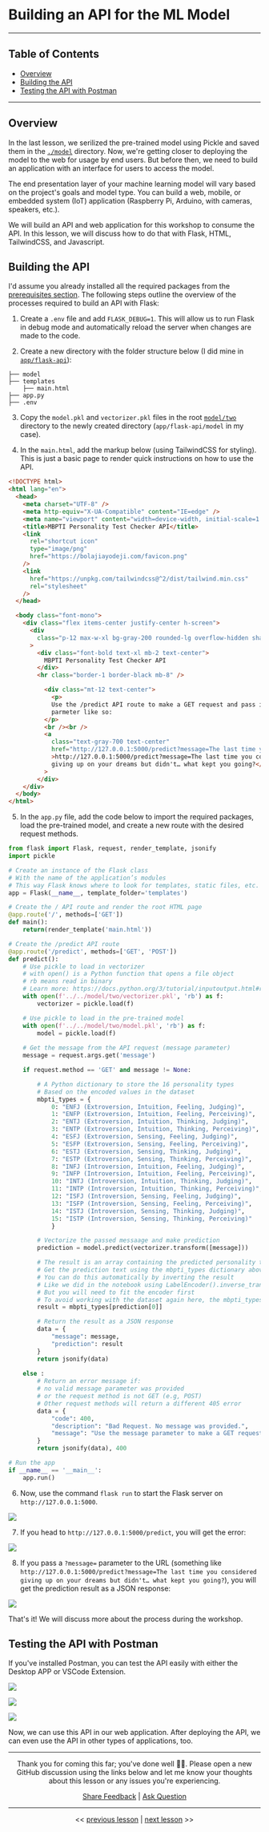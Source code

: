 # Building an API for the ML Model

---

## Table of Contents

- [Overview](#overview)
- [Building the API](#building-the-api)
- [Testing the API with Postman](#testing-the-api-with-postman)

---

## Overview

In the last lesson, we serilized the pre-trained model using Pickle and saved them in the [`./model`](../model/) directory. Now, we're getting closer to deploying the model to the web for usage by end users. But before then, we need to build an application with an interface for users to access the model.

The end presentation layer of your machine learning model will vary based on the project's goals and model type. You can build a web, mobile, or embedded system (IoT) application (Raspberry Pi, Arduino, with cameras, speakers, etc.).

We will build an API and web application for this workshop to consume the API. In this lesson, we will discuss how to do that with Flask, HTML, TailwindCSS, and Javascript.

## Building the API

I'd assume you already installed all the required packages from the [prerequisites section](../README.md#🛠-prerequisites-and-installation-guide). The following steps outline the overview of the processes required to build an API with Flask:

1. Create a `.env` file and add `FLASK_DEBUG=1`. This will allow us to run Flask in debug mode and automatically reload the server when changes are made to the code.

2. Create a new directory with the folder structure below (I did mine in [`app/flask-api`](../app/flask-api/)):

```text
├── model
├── templates
    ├── main.html
├── app.py
├── .env

```

3. Copy the `model.pkl` and `vectorizer.pkl` files in the root [`model/two`](../model/two/) directory to the newly created directory (`app/flask-api/model` in my case).

4. In the `main.html`, add the markup below (using TailwindCSS for styling). This is just a basic page to render quick instructions on how to use the API.

```html
<!DOCTYPE html>
<html lang="en">
  <head>
    <meta charset="UTF-8" />
    <meta http-equiv="X-UA-Compatible" content="IE=edge" />
    <meta name="viewport" content="width=device-width, initial-scale=1.0" />
    <title>MBPTI Personality Test Checker API</title>
    <link
      rel="shortcut icon"
      type="image/png"
      href="https://bolajiayodeji.com/favicon.png"
    />
    <link
      href="https://unpkg.com/tailwindcss@^2/dist/tailwind.min.css"
      rel="stylesheet"
    />
  </head>

  <body class="font-mono">
    <div class="flex items-center justify-center h-screen">
      <div
        class="p-12 max-w-xl bg-gray-200 rounded-lg overflow-hidden shadow-lg"
      >
        <div class="font-bold text-xl mb-2 text-center">
          MBPTI Personality Test Checker API
        </div>
        <hr class="border-1 border-black mb-8" />

          <div class="mt-12 text-center">
            <p>
            Use the /predict API route to make a GET request and pass in the data with a ?message=
            parmeter like so:
          </p>
          <br /><br />
          <a
            class="text-gray-700 text-center"
            href="http://127.0.0.1:5000/predict?message=The last time you considered giving up on your dreams but didn't… what kept you going?"
            >http://127.0.0.1:5000/predict?message=The last time you considered
            giving up on your dreams but didn't… what kept you going?</a
          >
        </div>
    </div>
  </body>
</html>
```

5. In the `app.py` file, add the code below to import the required packages, load the pre-trained model, and create a new route with the desired request methods.

```python
from flask import Flask, request, render_template, jsonify
import pickle

# Create an instance of the Flask class
# With the name of the application’s modules
# This way Flask knows where to look for templates, static files, etc.
app = Flask(__name__, template_folder='templates')

# Create the / API route and render the root HTML page
@app.route('/', methods=['GET'])
def main():
    return(render_template('main.html'))

# Create the /predict API route
@app.route('/predict', methods=['GET', 'POST'])
def predict():
    # Use pickle to load in vectorizer
    # with open() is a Python function that opens a file object
    # rb means read in binary
    # Learn more: https://docs.python.org/3/tutorial/inputoutput.html#reading-and-writing-files
    with open(f'../../model/two/vectorizer.pkl', 'rb') as f:
        vectorizer = pickle.load(f)

    # Use pickle to load in the pre-trained model
    with open(f'../../model/two/model.pkl', 'rb') as f:
        model = pickle.load(f)
    
    # Get the message from the API request (message parameter)
    message = request.args.get('message')

    if request.method == 'GET' and message != None:

        # A Python dictionary to store the 16 personality types
        # Based on the encoded values in the dataset
        mbpti_types = {
            0: "ENFJ (Extroversion, Intuition, Feeling, Judging)",
            1: "ENFP (Extroversion, Intuition, Feeling, Perceiving)",
            2: "ENTJ (Extroversion, Intuition, Thinking, Judging)",
            3: "ENTP (Extroversion, Intuition, Thinking, Perceiving)",
            4: "ESFJ (Extroversion, Sensing, Feeling, Judging)",
            5: "ESFP (Extroversion, Sensing, Feeling, Perceiving)",
            6: "ESTJ (Extroversion, Sensing, Thinking, Judging)",
            7: "ESTP (Extroversion, Sensing, Thinking, Perceiving)",
            8: "INFJ (Introversion, Intuition, Feeling, Judging)",
            9: "INFP (Introversion, Intuition, Feeling, Perceiving)",
            10: "INTJ (Introversion, Intuition, Thinking, Judging)",
            11: "INTP (Introversion, Intuition, Thinking, Perceiving)",
            12: "ISFJ (Introversion, Sensing, Feeling, Judging)",
            13: "ISFP (Introversion, Sensing, Feeling, Perceiving)",
            14: "ISTJ (Introversion, Sensing, Thinking, Judging)",
            15: "ISTP (Introversion, Sensing, Thinking, Perceiving)"
            }

        # Vectorize the passed messaage and make prediction
        prediction = model.predict(vectorizer.transform([message]))

        # The result is an array containing the predicted personality type number (e.g, [6])
        # Get the prediction text using the mbpti_types dictionary above
        # You can do this automatically by inverting the result
        # Like we did in the notebook using LabelEncoder().inverse_transform()
        # But you will need to fit the encoder first
        # To avoid working with the dataset again here, the mbpti_types dictionary above will suffice
        result = mbpti_types[prediction[0]]

        # Return the result as a JSON response
        data = {
            "message": message,
            "prediction": result
        }
        return jsonify(data)
    
    else :
        # Return an error message if:
        # no valid message parameter was provided
        # or the request method is not GET (e.g, POST)
        # Other request methods will return a different 405 error
        data = {
            "code": 400,
            "description": "Bad Request. No message was provided.",
            "message": "Use the message parameter to make a GET request."
        }
        return jsonify(data), 400

# Run the app
if __name__ == '__main__':
    app.run()

```

6. Now, use the command `flask run` to start the Flask server on `http://127.0.0.1:5000`.

![](../assets/api-root-page.png)

7. If you head to `http://127.0.0.1:5000/predict`, you will get the error:

![](../assets/api-predict-error.png)

8. If you pass a `?message=` parameter to the URL (something like `http://127.0.0.1:5000/predict?message=The last time you considered giving up on your dreams but didn't… what kept you going?`), you will get the prediction result as a JSON response:

![](../assets/api-predict-response.png)

That's it! We will discuss more about the process during the workshop.

## Testing the API with Postman

If you've installed Postman, you can test the API easily with either the Desktop APP or VSCode Extension.

![](../assets/postman-test.png)

![](../assets/postman-error.png)

![](../assets/postman-error2.png)

Now, we can use this API in our web application. After deploying the API, we can even use the API in other types of applications, too.

---

<div align="center">

Thank you for coming this far; you've done well 👏🏾. Please open a new GitHub discussion using the links below and let me know your thoughts about this lesson or any issues you're experiencing.

[Share Feedback](https://github.com/BolajiAyodeji/deploy-ml-web-workshop/discussions/new?category=feedback) | [Ask Question](https://github.com/BolajiAyodeji/deploy-ml-web-workshop/discussions/new?category=q-a)

---

<< [previous lesson](./02.md) | [next lesson](./04.md) >>

</div>
